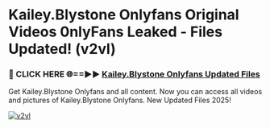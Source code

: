 # Kailey.Blystone Onlyfans Original Videos 0nlyFans Leaked - Files Updated! (v2vl)

<h3>🔴 CLICK HERE 🌐==►► <a href="https://tinyurl.com/ehrbuxhb" rel="nofollow">Kailey.Blystone Onlyfans Updated Files</a></h3>

Get Kailey.Blystone Onlyfans and all content. Now you can access all videos and pictures of Kailey.Blystone Onlyfans. New Updated Files 2025!

[![v2vl](https://i.imgur.com/lVYEuWS.gif)](https://tinyurl.com/ehrbuxhb)
